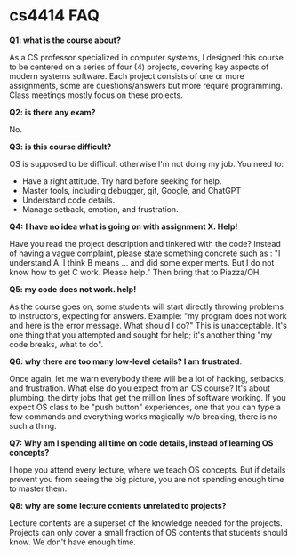 # cs4414 FAQ

**Q1: what is the course about?** 

As a CS professor specialized in computer systems, I designed this course to be centered on a series of four (4) projects, covering key aspects of modern systems software. Each project consists of one or more assignments, some are questions/answers but more require programming. Class meetings mostly focus on these projects. 

**Q2: is there any exam?**

No. 


**Q3: is this course difficult?** 

OS is supposed to be difficult otherwise I'm not doing my job. You need to: 

* Have a right attitude. Try hard before seeking for help. 
* Master tools, including debugger, git, Google, and ChatGPT
* Understand code details. 
* Manage setback, emotion, and frustration. 

**Q4:** **I have no idea what is going on with assignment X. Help!**

Have you read the project description and tinkered with the code? Instead of having a vague complaint, please state something concrete such as : "I understand A. I think B means ... and did some experiments. But I do not know how to get C work. Please help." Then bring that to Piazza/OH. 

**Q5: my code does not work. help!** 

As the course goes on, some students will start directly throwing problems to instructors, expecting for answers. Example: "my program does not work and here is the error message. What should I do?" This is unacceptable. It's one thing that you attempted and sought for help; it's another thing "my code breaks, what to do". 

**Q6: why there are too many low-level details? I am frustrated**.  

Once again, let me warn everybody there will be a lot of hacking, setbacks, and frustration. What else do you expect from an OS course? It's about plumbing, the dirty jobs that get the million lines of software working. If you expect OS class to be "push button" experiences, one that you can type a few commands and everything works magically w/o breaking, there is no such a thing. 

**Q7: Why am I spending all time on code details, instead of learning OS concepts?**

I hope you attend every lecture, where we teach OS concepts. But if details prevent you from seeing the big picture, you are not spending enough time to master them. 

**Q8: why are some lecture contents unrelated to projects?** 

Lecture contents are a superset of the knowledge needed for the projects. Projects can only cover a small fraction of OS contents that students should know. We don't have enough time. 
